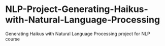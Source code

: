# NLP-Project-Generating-Haikus-with-Natural-Language-Processing
Generating Haikus with Natural Language Processing project for NLP course
